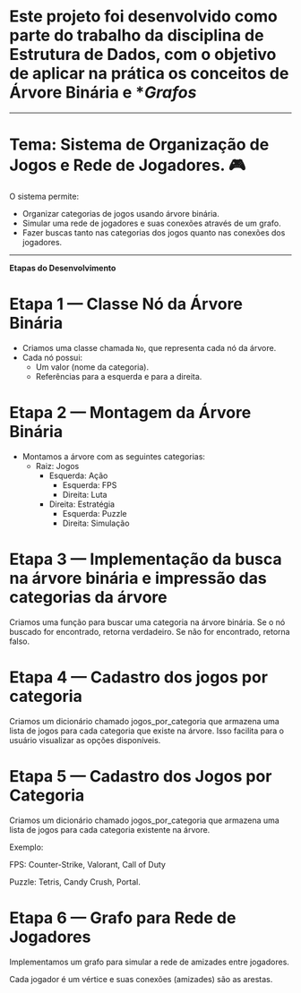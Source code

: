 # Este projeto foi desenvolvido como parte do trabalho da disciplina de **Estrutura de Dados**, com o objetivo de aplicar na prática os conceitos de **Árvore Binária** e **Grafos*


---
# Tema: Sistema de Organização de Jogos e Rede de Jogadores. 🎮

O sistema permite:
- Organizar categorias de jogos usando árvore binária.
- Simular uma rede de jogadores e suas conexões através de um grafo.
- Fazer buscas tanto nas categorias dos jogos quanto nas conexões dos jogadores.
---


**Etapas do Desenvolvimento**
# Etapa 1 — Classe Nó da Árvore Binária
- Criamos uma classe chamada `No`, que representa cada nó da árvore.
- Cada nó possui:
  - Um valor (nome da categoria).
  - Referências para a esquerda e para a direita.

# Etapa 2 — Montagem da Árvore Binária
- Montamos a árvore com as seguintes categorias:
  - Raiz: Jogos
    - Esquerda: Ação
      - Esquerda: FPS
      - Direita: Luta
    - Direita: Estratégia
      - Esquerda: Puzzle
      - Direita: Simulação

# Etapa 3 — Implementação da busca na árvore binária e impressão das categorias da árvore
Criamos uma função para buscar uma categoria na árvore binária.
Se o nó buscado for encontrado, retorna verdadeiro.
Se não for encontrado, retorna falso.

# Etapa 4 — Cadastro dos jogos por categoria
Criamos um dicionário chamado jogos_por_categoria que armazena uma lista de jogos para cada categoria que existe na árvore.
Isso facilita para o usuário visualizar as opções disponíveis.

# Etapa 5 — Cadastro dos Jogos por Categoria

Criamos um dicionário chamado jogos_por_categoria que armazena uma lista de jogos para cada categoria existente na árvore.

Exemplo:

FPS: Counter-Strike, Valorant, Call of Duty

Puzzle: Tetris, Candy Crush, Portal.

# Etapa 6 — Grafo para Rede de Jogadores

Implementamos um grafo para simular a rede de amizades entre jogadores.

Cada jogador é um vértice e suas conexões (amizades) são as arestas.








